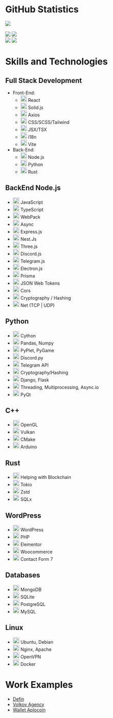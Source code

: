 # GitHub Statistics

[![](https://github-readme-stats.vercel.app/api?username=ArtemkaDev&show_icons=true&theme=radical&count_private=true&hide=issues,stars)](https://github.com/ArtemkaDev?tab=repositories) <br /> <br />
[![](https://github-readme-stats.vercel.app/api/pin?username=ArtemkaDev&repo=UCS&theme=radical)](https://github.com/ArtemkaDev/UCS)
[![](https://github-readme-stats.vercel.app/api/pin?username=ArtemkaDev&repo=RPGame&theme=radical)](https://github.com/ArtemkaDev/RPGame)
<br>
[![](https://github-readme-stats.vercel.app/api/pin?username=ArtemkaDev&repo=HttpRpc&theme=radical)](https://github.com/ArtemkaDev/HttpRpc)
[![](https://github-readme-stats.vercel.app/api/pin?username=AploCoin&repo=PythonTools&theme=radical)](https://github.com/AploCoin/PythonTools)

# Skills and Technologies

## Full Stack Development
- Front-End:
  - <img src="ссылка-на-иконку-react" width="20" height="20"> React
  - <img src="ссылка-на-иконку-solidjs" width="20" height="20"> Solid.js
  - <img src="ссылка-на-иконку-axios" width="20" height="20"> Axios
  - <img src="ссылка-на-иконку-css" width="20" height="20"> CSS/SCSS/Tailwind
  - <img src="ссылка-на-иконку-jsx" width="20" height="20"> JSX/TSX
  - <img src="ссылка-на-иконку-i18n" width="20" height="20"> i18n
  - <img src="ссылка-на-иконку-vite" width="20" height="20"> Vite
- Back-End:
  - <img src="ссылка-на-иконку-nodejs" width="20" height="20"> Node.js
  - <img src="ссылка-на-иконку-python" width="20" height="20"> Python
  - <img src="ссылка-на-иконку-rust" width="20" height="20"> Rust

## BackEnd Node.js
- <img src="https://github.com/ArtemkaDev/ArtemkaDev/assets/87724011/14302163-8d7c-4e1d-bbdc-a2767520372b" width="20" height="20"> JavaScript
- <img src="https://github.com/ArtemkaDev/ArtemkaDev/assets/87724011/898bd7d1-18d8-49e4-96bf-7d937098f8bc" width="20" height="20"> TypeScript
- <img src="https://github.com/ArtemkaDev/ArtemkaDev/assets/87724011/bc7d4796-ecdb-4b49-b97a-84cd865fdd87" width="20" height="20"> WebPack
- <img src="https://github.com/ArtemkaDev/ArtemkaDev/assets/87724011/fc5bcc3f-8334-443b-87a6-5ac05dfbcf7c" width="20" height="20"> Async
- <img src="https://github.com/ArtemkaDev/ArtemkaDev/assets/87724011/603288f9-fe6f-423c-839f-eb8ec4cdb8d7" width="20" height="20"> Express.js
- <img src="https://github.com/ArtemkaDev/ArtemkaDev/assets/87724011/1519384d-de65-4d7f-8327-fca9d084914f" width="20" height="20"> Nest.Js
- <img src="https://github.com/ArtemkaDev/ArtemkaDev/assets/87724011/4b770848-9178-4670-9a74-1f0da64dd397" width="20" height="20"> Three.js
- <img src="https://github.com/ArtemkaDev/ArtemkaDev/assets/87724011/7ab0a145-e6de-45c0-813a-d9b87f2ab830" width="20" height="20"> Discord.js
- <img src="https://github.com/ArtemkaDev/ArtemkaDev/assets/87724011/d3cfdc29-14db-4a05-86f5-1563f9313871" width="20" height="20"> Telegram.js
- <img src="https://github.com/ArtemkaDev/ArtemkaDev/assets/87724011/5a4f3be4-252e-4f73-81c0-e33776eb86e2" width="20" height="20"> Electron.js
- <img src="" width="20" height="20"> Prisma
- <img src="" width="20" height="20"> JSON Web Tokens
- <img src="" width="20" height="20"> Cors
- <img src="https://github.com/ArtemkaDev/ArtemkaDev/assets/87724011/792e0af6-29a3-465d-a2f5-e13fcba8d484" width="20" height="20"> Cryptography / Hashing
- <img src="https://github.com/ArtemkaDev/ArtemkaDev/assets/87724011/d512f3b6-ce6b-432f-8d1c-86b56c720ec9" width="20" height="20"> Net (TCP | UDP)

## Python
- <img src="https://github.com/ArtemkaDev/ArtemkaDev/assets/87724011/18b6a749-ca89-4896-8774-9c7556a13bd0" width="20" height="20"> Cython
- <img src="https://github.com/ArtemkaDev/ArtemkaDev/assets/87724011/87f28f2f-0294-40a4-9a59-f8248bf2a572" width="20" height="20"> Pandas, Numpy
- <img src="https://github.com/ArtemkaDev/ArtemkaDev/assets/87724011/75091f4a-167d-4387-a4a7-e467b9a4bb9e" width="20" height="20"> PyPlet, PyGame
- <img src="" width="20" height="20"> Discord.py
- <img src="" width="20" height="20"> Telegram API
- <img src="" width="20" height="20"> Cryptography/Hashing
- <img src="" width="20" height="20"> Django, Flask
- <img src="" width="20" height="20"> Threading, Multiprocessing, Async.io
- <img src="" width="20" height="20"> PyQt

## C++
- <img src="ссылка-на-иконку-opengl" width="20" height="20"> OpenGL
- <img src="ссылка-на-иконку-vulkan" width="20" height="20"> Vulkan
- <img src="ссылка-на-иконку-cmake" width="20" height="20"> CMake
- <img src="ссылка-на-иконку-arduino" width="20" height="20"> Arduino

## Rust
- <img src="ссылка-на-иконку-rust" width="20" height="20"> Helping with Blockchain
- <img src="" width="20" height="20"> Tokio
- <img src="" width="20" height="20"> Zstd
- <img src="" width="20" height="20"> SQLx

## WordPress
- <img src="" width="20" height="20"> WordPress
- <img src="" width="20" height="20"> PHP
- <img src="" width="20" height="20"> Elementor
- <img src="" width="20" height="20"> Woocommerce
- <img src="" width="20" height="20"> Contact Form 7

## Databases
- <img src="" width="20" height="20"> MongoDB
- <img src="" width="20" height="20"> SQLite
- <img src="" width="20" height="20"> PostgreSQL
- <img src="" width="20" height="20"> MySQL

## Linux
- <img src="" width="20" height="20"> Ubuntu, Debian
- <img src="" width="20" height="20"> Nginx, Apache
- <img src="ссылка-на-иконку-openvpn" width="20" height="20"> OpenVPN
- <img src="ссылка-на-иконку-docker" width="20" height="20"> Docker

# Work Examples
- [Defin](https://defin.com.ua)
- [Volkov Agency](https://volkov-agency.com.ua)
- [Wallet Aplocoin](https://wallet.aplocoin.com/)
